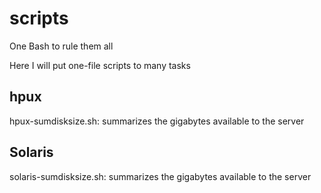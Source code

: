 # scripts
One Bash to rule them all

Here I will put one-file scripts to many tasks

## hpux 
hpux-sumdisksize.sh: summarizes the gigabytes available to the server

## Solaris
solaris-sumdisksize.sh: summarizes the gigabytes available to the server